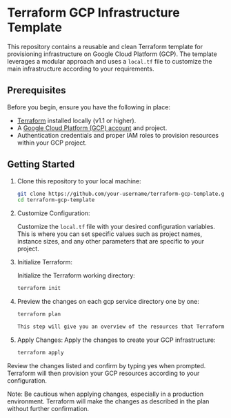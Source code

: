 # Terraform GCP Infrastructure Template

This repository contains a reusable and clean Terraform template for provisioning infrastructure on Google Cloud Platform (GCP). The template leverages a modular approach and uses a `local.tf` file to customize the main infrastructure according to your requirements.


## Prerequisites

Before you begin, ensure you have the following in place:

- [Terraform](https://www.terraform.io/downloads.html) installed locally (v1.1 or higher).
- A [Google Cloud Platform (GCP) account](https://cloud.google.com/) and project.
- Authentication credentials and proper IAM roles to provision resources within your GCP project.

## Getting Started

1. Clone this repository to your local machine:

   ```bash
   git clone https://github.com/your-username/terraform-gcp-template.git
   cd terraform-gcp-template

2. Customize Configuration:

    Customize the `local.tf` file with your desired configuration variables. This is where you can set specific values such as project names, instance sizes, and any other parameters that are specific to your project.

3. Initialize Terraform:

    Initialize the Terraform working directory:

    ```bash
    terraform init

3. Preview the changes on each gcp service directory one by one:

    ```bash
    terraform plan

    This step will give you an overview of the resources that Terraform plans to create, modify, or delete based on your configuration.

4. Apply Changes:
    Apply the changes to create your GCP infrastructure:

    ```bash
    terraform apply

Review the changes listed and confirm by typing yes when prompted. Terraform will then provision your GCP resources according to your configuration.

Note: Be cautious when applying changes, especially in a production environment. Terraform will make the changes as described in the plan without further confirmation.